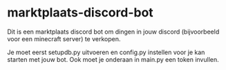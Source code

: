 # marktplaats-discord-bot
Dit is een marktplaats discord bot om dingen in jouw discord (bijvoorbeeld voor een minecraft server) te verkopen.

Je moet eerst setupdb.py uitvoeren en config.py instellen voor je kan starten met jouw bot. Ook moet je onderaan in main.py een token invullen.
